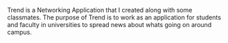 Trend is a Networking Application that I created along with some classmates. 
The purpose of Trend is to work as an application for students and faculty in universities to spread news about whats going on around campus.
